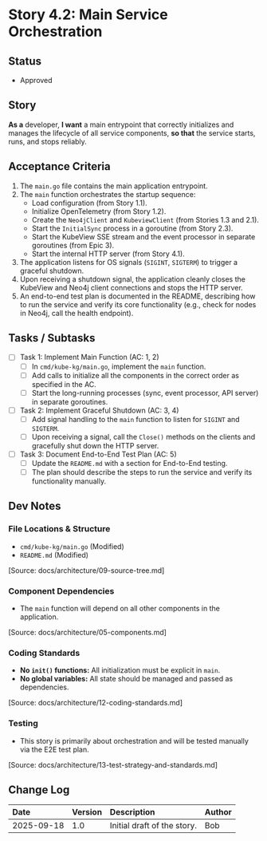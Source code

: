 # Story 4.2: Main Service Orchestration

## Status
- Approved

## Story
**As a** developer,
**I want** a main entrypoint that correctly initializes and manages the lifecycle of all service components,
**so that** the service starts, runs, and stops reliably.

## Acceptance Criteria
1. The `main.go` file contains the main application entrypoint.
2. The `main` function orchestrates the startup sequence:
    - Load configuration (from Story 1.1).
    - Initialize OpenTelemetry (from Story 1.2).
    - Create the `Neo4jClient` and `KubeviewClient` (from Stories 1.3 and 2.1).
    - Start the `InitialSync` process in a goroutine (from Story 2.3).
    - Start the KubeView SSE stream and the event processor in separate goroutines (from Epic 3).
    - Start the internal HTTP server (from Story 4.1).
3. The application listens for OS signals (`SIGINT`, `SIGTERM`) to trigger a graceful shutdown.
4. Upon receiving a shutdown signal, the application cleanly closes the KubeView and Neo4j client connections and stops the HTTP server.
5. An end-to-end test plan is documented in the README, describing how to run the service and verify its core functionality (e.g., check for nodes in Neo4j, call the health endpoint).

## Tasks / Subtasks
- [ ] Task 1: Implement Main Function (AC: 1, 2)
  - [ ] In `cmd/kube-kg/main.go`, implement the `main` function.
  - [ ] Add calls to initialize all the components in the correct order as specified in the AC.
  - [ ] Start the long-running processes (sync, event processor, API server) in separate goroutines.
- [ ] Task 2: Implement Graceful Shutdown (AC: 3, 4)
  - [ ] Add signal handling to the `main` function to listen for `SIGINT` and `SIGTERM`.
  - [ ] Upon receiving a signal, call the `Close()` methods on the clients and gracefully shut down the HTTP server.
- [ ] Task 3: Document End-to-End Test Plan (AC: 5)
  - [ ] Update the `README.md` with a section for End-to-End testing.
  - [ ] The plan should describe the steps to run the service and verify its functionality manually.

## Dev Notes

### File Locations & Structure
- `cmd/kube-kg/main.go` (Modified)
- `README.md` (Modified)

[Source: docs/architecture/09-source-tree.md]

### Component Dependencies
- The `main` function will depend on all other components in the application.

[Source: docs/architecture/05-components.md]

### Coding Standards
- **No `init()` functions:** All initialization must be explicit in `main`.
- **No global variables:** All state should be managed and passed as dependencies.

[Source: docs/architecture/12-coding-standards.md]

### Testing
- This story is primarily about orchestration and will be tested manually via the E2E test plan.

[Source: docs/architecture/13-test-strategy-and-standards.md]

## Change Log

| Date       | Version | Description                | Author |
| :--------- | :------ | :------------------------- | :----- |
| 2025-09-18 | 1.0     | Initial draft of the story. | Bob    |
